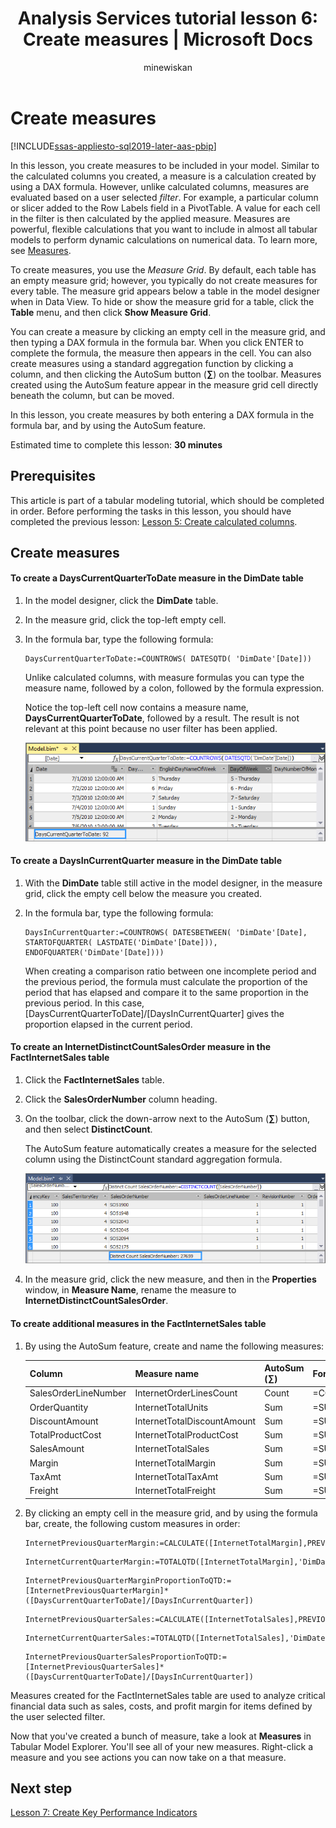 ﻿---
title: "Analysis Services tutorial lesson 6: Create measures | Microsoft Docs"
ms.date: 02/20/2020
ms.prod: sql
ms.technology: analysis-services
ms.custom: tabular-models
ms.topic: tutorial
ms.author: owend
ms.reviewer: owend
author: minewiskan
---
# Create measures

[!INCLUDE[ssas-appliesto-sql2019-later-aas-pbip](../includes/ssas-appliesto-sql2019-later-aas-pbip.md)]

In this lesson, you create measures to be included in your model. Similar to the calculated columns you created, a measure is a calculation created by using a DAX formula. However, unlike calculated columns, measures are evaluated based on a user selected *filter*. For example, a particular column or slicer added to the Row Labels field in a PivotTable. A value for each cell in the filter is then calculated by the applied measure. Measures are powerful, flexible calculations that you want to include in almost all tabular models to perform dynamic calculations on numerical data. To learn more, see [Measures](../tabular-models/measures-ssas-tabular.md).
  
To create measures, you use the *Measure Grid*. By default, each table has an empty measure grid; however, you typically do not create measures for every table. The measure grid appears below a table in the model designer when in Data View. To hide or show the measure grid for a table, click the **Table** menu, and then click **Show Measure Grid**.  
  
You can create a measure by clicking an empty cell in the measure grid, and then typing a DAX formula in the formula bar. When you click ENTER to complete the formula, the measure then appears in the cell. You can also create measures using a standard aggregation function by clicking a column, and then clicking the AutoSum button (**∑**) on the toolbar. Measures created using the AutoSum feature appear in the measure grid cell directly beneath the column, but can be moved.  
  
In this lesson, you create measures by both entering a DAX formula in the formula bar, and by using the AutoSum feature.  
  
Estimated time to complete this lesson: **30 minutes**  
  
## Prerequisites  

This article is part of a tabular modeling tutorial, which should be completed in order. Before performing the tasks in this lesson, you should have completed the previous lesson: [Lesson 5: Create calculated columns](../tutorial-tabular-1400/as-lesson-5-create-calculated-columns.md).  
  
## Create measures  
  
#### To create a DaysCurrentQuarterToDate measure in the DimDate table  
  
1.  In the model designer, click the **DimDate** table.  
  
2.  In the measure grid, click the top-left empty cell.  
  
3.  In the formula bar, type the following formula:  
  
    ```
    DaysCurrentQuarterToDate:=COUNTROWS( DATESQTD( 'DimDate'[Date])) 
    ```
  
    Unlike calculated columns, with measure formulas you can type the measure name, followed by a colon, followed by the formula expression.

    Notice the top-left cell now contains a measure name, **DaysCurrentQuarterToDate**, followed by a result. The result is not relevant at this point because no user filter has been applied.
    
      ![Screenshot of the model designer with Days Current Quarter To Date: 92 called out.](../tutorial-tabular-1400/media/as-lesson6-newmeasure.png) 
    
    

  
#### To create a DaysInCurrentQuarter measure in the DimDate table  
  
1.  With the **DimDate** table still active in the model designer, in the measure grid, click the empty cell below the measure you created.  
  
2.  In the formula bar, type the following formula:  
  
    ```
    DaysInCurrentQuarter:=COUNTROWS( DATESBETWEEN( 'DimDate'[Date], STARTOFQUARTER( LASTDATE('DimDate'[Date])), ENDOFQUARTER('DimDate'[Date])))
    ```
  
    When creating a comparison ratio between one incomplete period and the previous period, the formula must calculate the proportion of the period that has elapsed and compare it to the same proportion in the previous period. In this case, [DaysCurrentQuarterToDate]/[DaysInCurrentQuarter] gives the proportion elapsed in the current period.  
  
#### To create an InternetDistinctCountSalesOrder measure in the FactInternetSales table  
  
1.  Click the **FactInternetSales** table.   
  
2.  Click the **SalesOrderNumber** column heading.  
  
3.  On the toolbar, click the down-arrow next to the AutoSum (**∑**) button, and then select **DistinctCount**.  
  
    The AutoSum feature automatically creates a measure for the selected column using the DistinctCount standard aggregation formula.  
    
       ![Screenshot of the model designer with Distinct Count Sales Order Number: 27659 called out.](../tutorial-tabular-1400/media/as-lesson6-newmeasure2.png)
  
4.  In the measure grid, click the new measure, and then in the **Properties** window, in **Measure Name**, rename the measure to **InternetDistinctCountSalesOrder**. 
 
  
#### To create additional measures in the FactInternetSales table  
  
1.  By using the AutoSum feature, create and name the following measures:  

    |Column|Measure name|AutoSum (∑)|Formula|  
    |----------------|----------|-----------------|-----------|  
    |SalesOrderLineNumber|InternetOrderLinesCount|Count|=COUNTA([SalesOrderLineNumber])|  
    |OrderQuantity|InternetTotalUnits|Sum|=SUM([OrderQuantity])|  
    |DiscountAmount|InternetTotalDiscountAmount|Sum|=SUM([DiscountAmount])|  
    |TotalProductCost|InternetTotalProductCost|Sum|=SUM([TotalProductCost])|  
    |SalesAmount|InternetTotalSales|Sum|=SUM([SalesAmount])|  
    |Margin|InternetTotalMargin|Sum|=SUM([Margin])|  
    |TaxAmt|InternetTotalTaxAmt|Sum|=SUM([TaxAmt])|  
    |Freight|InternetTotalFreight|Sum|=SUM([Freight])|  
  
2.  By clicking an empty cell in the measure grid, and by using the formula bar, create,  the following custom measures in order:  
  
      ```
      InternetPreviousQuarterMargin:=CALCULATE([InternetTotalMargin],PREVIOUSQUARTER('DimDate'[Date]))
      ```
      
      ```
      InternetCurrentQuarterMargin:=TOTALQTD([InternetTotalMargin],'DimDate'[Date])
      ```
  
      ```
      InternetPreviousQuarterMarginProportionToQTD:=[InternetPreviousQuarterMargin]*([DaysCurrentQuarterToDate]/[DaysInCurrentQuarter])
      ```
  
      ```
      InternetPreviousQuarterSales:=CALCULATE([InternetTotalSales],PREVIOUSQUARTER('DimDate'[Date]))
      ```
  
      ```
      InternetCurrentQuarterSales:=TOTALQTD([InternetTotalSales],'DimDate'[Date])
      ```
      
      ```
      InternetPreviousQuarterSalesProportionToQTD:=[InternetPreviousQuarterSales]*([DaysCurrentQuarterToDate]/[DaysInCurrentQuarter])
      ```
  
Measures created for the FactInternetSales table are used to analyze critical financial data such as sales, costs, and profit margin for items defined by the user selected filter.  

Now that you've created a bunch of measure, take a look at **Measures** in Tabular Model Explorer. You'll see all of your new measures. Right-click a measure and you see actions you can now take on a that measure.
  
## Next step

[Lesson 7: Create Key Performance Indicators](../tutorial-tabular-1400/as-lesson-7-create-key-performance-indicators.md)